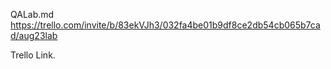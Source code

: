 QALab.md
https://trello.com/invite/b/83ekVJh3/032fa4be01b9df8ce2db54cb065b7cad/aug23lab

Trello Link.
